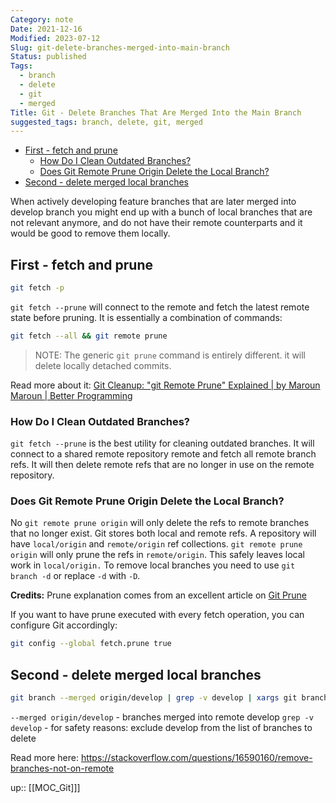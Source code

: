 ```yaml
---
Category: note
Date: 2021-12-16
Modified: 2023-07-12
Slug: git-delete-branches-merged-into-main-branch
Status: published
Tags:
  - branch
  - delete
  - git
  - merged
Title: Git - Delete Branches That Are Merged Into the Main Branch
suggested_tags: branch, delete, git, merged
---
```


<!-- MarkdownTOC levels='2,3' autolink=True autoanchor=True -->

- [First - fetch and prune](#first---fetch-and-prune)
 	- [How Do I Clean Outdated Branches?](#how-do-i-clean-outdated-branches)
 	- [Does Git Remote Prune Origin Delete the Local Branch?](#does-git-remote-prune-origin-delete-the-local-branch)
- [Second - delete merged local branches](#second---delete-merged-local-branches)

<!-- /MarkdownTOC -->

When actively developing feature branches that are later merged into develop branch you might end up with a bunch of local branches that are not relevant anymore, and do not have their remote counterparts and it would be good to remove them locally.

<a id="first---fetch-and-prune"></a>

## First - fetch and prune

```sh
git fetch -p
```

`git fetch --prune` will connect to the remote and fetch the latest remote state before pruning. It is essentially a combination of commands:

```sh
git fetch --all && git remote prune
```

> NOTE: The generic `git prune` command is entirely different. it will delete locally detached commits.

Read more about it: [Git Cleanup: "git Remote Prune" Explained | by Maroun Maroun | Better Programming](https://betterprogramming.pub/git-cleanup-git-remote-prune-explained-679fadc53ba7)

<a id="how-do-i-clean-outdated-branches"></a>

### How Do I Clean Outdated Branches?

`git fetch --prune` is the best utility for cleaning outdated branches. It will connect to a shared remote repository remote and fetch all remote branch refs. It will then delete remote refs that are no longer in use on the remote repository.

<a id="does-git-remote-prune-origin-delete-the-local-branch"></a>

### Does Git Remote Prune Origin Delete the Local Branch?

No `git remote prune origin` will only delete the refs to remote branches that no longer exist. Git stores both local and remote refs. A repository will have `local/origin` and `remote/origin` ref collections. `git remote prune origin` will only prune the refs in `remote/origin`. This safely leaves local work in `local/origin.`
To remove local branches you need to use `git branch -d` or replace `-d` with `-D`.

**Credits:** Prune explanation comes from an excellent article on [Git Prune](https://www.atlassian.com/git/tutorials/git-prune)

If you want to have prune executed with every fetch operation, you can configure Git accordingly:

```sh
git config --global fetch.prune true
```

<a id="second---delete-merged-local-branches"></a>

## Second - delete merged local branches

```sh
git branch --merged origin/develop | grep -v develop | xargs git branch -d
```

`--merged origin/develop` - branches merged into remote develop
`grep -v develop` - for safety reasons: exclude develop from the list of branches to delete

Read more here:
<https://stackoverflow.com/questions/16590160/remove-branches-not-on-remote>

up:: [[MOC_Git]]]
